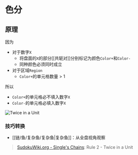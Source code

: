 # 色分

<!-- START doctoc generated TOC please keep comment here to allow auto update -->
<!-- DON'T EDIT THIS SECTION, INSTEAD RE-RUN doctoc TO UPDATE -->

<!-- END doctoc generated TOC please keep comment here to allow auto update -->

## 原理

因为
- 对于数字`X`
	- 将盘面的`X`的部分[[共轭对]]分别标记为颜色`Color+`和`Color-`
	- 同种颜色必须同时成立
- 对于区域`Region`
	-  `Color+`的单元格数量 > 1

所以
- `Color+`的单元格必不填入数字`X`
- `Color-`的单元格必填入数字`X`

![Twice in a Unit](https://www.sudokuwiki.org/PuzImages/SC_Rule2.png)

###  技巧转换

- [[链/鱼/复杂鱼/复杂鱼|复杂鱼]]：从全盘视角观察

> [SudokuWiki.org - Single's Chains](https://www.sudokuwiki.org/Singles_Chains): Rule 2 - Twice in a Unit
